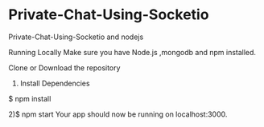 # Private-Chat-Using-Socketio
Private-Chat-Using-Socketio and nodejs


Running Locally
Make sure you have Node.js ,mongodb and npm installed.

Clone or Download the repository
1) Install Dependencies

$ npm install

2)$ npm start
Your app should now be running on localhost:3000.